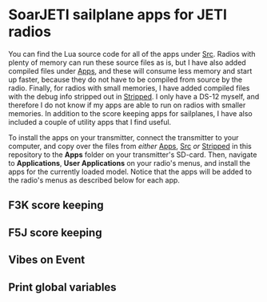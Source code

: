 # SoarJETI sailplane apps for JETI radios
You can find the Lua source code for all of the apps under [Src](https://github.com/jfrickmann/SoarJETI/tree/main/Src). Radios with plenty of memory can run these source files as is, but I have also added compiled files under [Apps](https://github.com/jfrickmann/SoarJETI/tree/main/Apps), and these will consume less memory and start up faster, because they do not have to be compiled from source by the radio. Finally, for radios with small memories, I have added compiled files with the debug info stripped out in [Stripped](https://github.com/jfrickmann/SoarJETI/tree/main/Stripped). I only have a DS-12 myself, and therefore I do not know if my apps are able to run on radios with smaller memories.
In addition to the score keeping apps for sailplanes, I have also included a couple of utility apps that I find useful.

To install the apps on your transmitter, connect the transmitter to your computer, and copy over the files from *either* [Apps](https://github.com/jfrickmann/SoarJETI/tree/main/Apps), [Src](https://github.com/jfrickmann/SoarJETI/tree/main/Src) *or* [Stripped](https://github.com/jfrickmann/SoarJETI/tree/main/Stripped) in this repository to the **Apps** folder on your transmitter's SD-card. Then, navigate to **Applications**, **User Applications** on your radio's menus, and install the apps for the currently loaded model. Notice that the apps will be added to the radio's menus as described below for each app.

## F3K score keeping


## F5J score keeping


## Vibes on Event


## Print global variables
